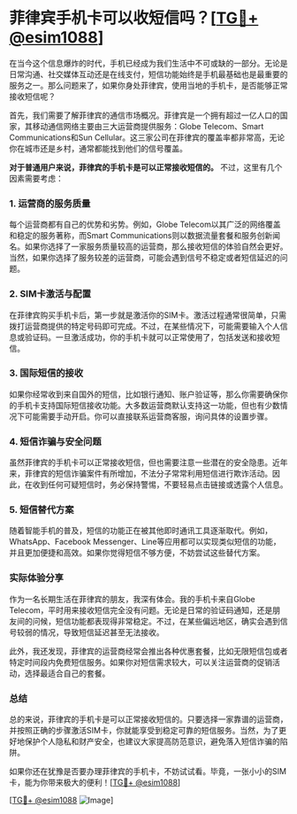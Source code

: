 # 菲律宾手机卡可以收短信吗？[[TG💪+ @esim1088](https://t.me/s/esim1088)]

在当今这个信息爆炸的时代，手机已经成为我们生活中不可或缺的一部分。无论是日常沟通、社交媒体互动还是在线支付，短信功能始终是手机最基础也是最重要的服务之一。那么问题来了，如果你身处菲律宾，使用当地的手机卡，是否能够正常接收短信呢？

首先，我们需要了解菲律宾的通信市场概况。菲律宾是一个拥有超过一亿人口的国家，其移动通信网络主要由三大运营商提供服务：Globe Telecom、Smart Communications和Sun Cellular。这三家公司在菲律宾的覆盖率都非常高，无论你在城市还是乡村，通常都能找到他们的信号覆盖。

**对于普通用户来说，菲律宾的手机卡是可以正常接收短信的。** 不过，这里有几个因素需要考虑：

### 1. **运营商的服务质量**
每个运营商都有自己的优势和劣势。例如，Globe Telecom以其广泛的网络覆盖和稳定的服务著称，而Smart Communications则以数据流量套餐和服务创新闻名。如果你选择了一家服务质量较高的运营商，那么接收短信的体验自然会更好。当然，如果你选择了服务较差的运营商，可能会遇到信号不稳定或者短信延迟的问题。

### 2. **SIM卡激活与配置**
在菲律宾购买手机卡后，第一步就是激活你的SIM卡。激活过程通常很简单，只需拨打运营商提供的特定号码即可完成。不过，在某些情况下，可能需要输入个人信息或验证码。一旦激活成功，你的手机卡就可以正常使用了，包括发送和接收短信。

### 3. **国际短信的接收**
如果你经常收到来自国外的短信，比如银行通知、账户验证等，那么你需要确保你的手机卡支持国际短信接收功能。大多数运营商默认支持这一功能，但也有少数情况下可能需要手动开启。你可以直接联系运营商客服，询问具体的设置步骤。

### 4. **短信诈骗与安全问题**
虽然菲律宾的手机卡可以正常接收短信，但也需要注意一些潜在的安全隐患。近年来，菲律宾的短信诈骗案件有所增加，不法分子常常利用短信进行欺诈活动。因此，在收到任何可疑短信时，务必保持警惕，不要轻易点击链接或透露个人信息。

### 5. **短信替代方案**
随着智能手机的普及，短信的功能正在被其他即时通讯工具逐渐取代。例如，WhatsApp、Facebook Messenger、Line等应用都可以实现类似短信的功能，并且更加便捷和高效。如果你觉得短信不够方便，不妨尝试这些替代方案。

### 实际体验分享
作为一名长期生活在菲律宾的朋友，我深有体会。我的手机卡来自Globe Telecom，平时用来接收短信完全没有问题。无论是日常的验证码通知，还是朋友间的问候，短信功能都表现得非常稳定。不过，在某些偏远地区，确实会遇到信号较弱的情况，导致短信延迟甚至无法接收。

此外，我还发现，菲律宾的运营商经常会推出各种优惠套餐，比如无限短信包或者特定时间段内免费短信服务。如果你对短信需求较大，可以关注运营商的促销活动，选择最适合自己的套餐。

### 总结
总的来说，菲律宾的手机卡是可以正常接收短信的。只要选择一家靠谱的运营商，并按照正确的步骤激活SIM卡，你就能享受到稳定可靠的短信服务。当然，为了更好地保护个人隐私和财产安全，也建议大家提高防范意识，避免落入短信诈骗的陷阱。

如果你还在犹豫是否要办理菲律宾的手机卡，不妨试试看。毕竟，一张小小的SIM卡，能为你带来极大的便利！[[TG💪+ @esim1088](https://t.me/s/esim1088)]

[[TG💪+ @esim1088](https://t.me/s/esim1088) ![Image](https://i.postimg.cc/4NQfJmqS/Snipaste-2025-05-13-00-14-12.png)]